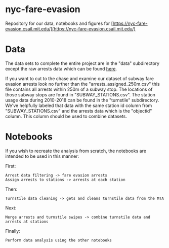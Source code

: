 # nyc-fare-evasion
Repository for our data, notebooks and figures for [https://nyc-fare-evasion.csail.mit.edu/](https://nyc-fare-evasion.csail.mit.edu/)

# Data
The data sets to complete the entire project are in the "data" subdirectory except the raw arrests data which can be found [here](https://data.cityofnewyork.us/Public-Safety/NYPD-Arrests-Data-Historic-/8h9b-rp9u).

If you want to cut to the chase and examine our dataset of subway fare evasion arrests look no further than the "arrests_assigned_250m.csv" this file contains all arrests within 250m of a subway stop. The locations of those subway stops are found in "SUBWAY_STATIONS.csv". The station usage data during 2010-2018 can be found in the "turnstile" subdirectory. We've helpfully labeled that data with the same station id column from "SUBWAY_STATIONS.csv" and the arrests data which is the "objectid" column. This column should be used to combine datasets.

# Notebooks
If you wish to recreate the analysis from scratch, the notebooks are intended to be used in this manner:

First:

	Arrest data filtering -> fare evasion arrests
	Assign arrests to stations -> arrests at each station

Then:

	Turnstile data cleaning -> gets and cleans turnstile data from the MTA

Next:

	Merge arrests and turnstile swipes -> combine turnstile data and arrests at stations

Finally:
	
	Perform data analysis using the other notebooks
